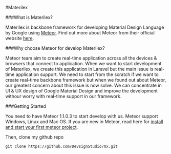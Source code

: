 #Materilex

###What is Materilex?

Materilex is backbone framework for developing Material Design Language by Google using [Meteor](http://meteor.com/). Find out more about Meteor from their official website [here](http://meteor.com/).

###Why choose Meteor for develop Materilex?

Meteor team aim to create real-time application across all the devices & browsers that connect to application. When we want to start development of Materilex, we create this application in Laravel but the main issue is real-time application support. We need to start from the scratch if we want to create real-time backbone framework but when we found out about Meteor, our greatest concern about this issue is now solve. We can concentrate in UI & UX design of Google Material Design and improve the development withour worry with real-time support in our framework.

###Getting Started

You need to have Meteor 1.1.0.3 to start develop with us. Meteor support Windows, Linux and Mac OS. If you are new in Meteor, read here for [install and start your first meteor project](https://www.meteor.com/install).

Then, clone my github repo

``
git clone https://github.com/DevsignStudio/mx.git
``
